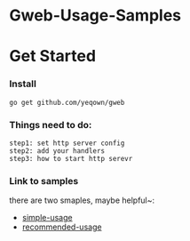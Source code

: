 # Gweb-Usage-Samples

# Get Started

### Install
```
go get github.com/yeqown/gweb
```

### Things need to do:
```
step1: set http server config
step2: add your handlers
step3: how to start http serevr
```

### Link to samples
there are two smaples, maybe helpful~:
* [simple-usage](https://github.com/yeqown/gweb-usage-smaples/tree/master/simple-usage)
* [recommended-usage](https://github.com/yeqown/gweb-usage-smaples/tree/master/recommended-usage)